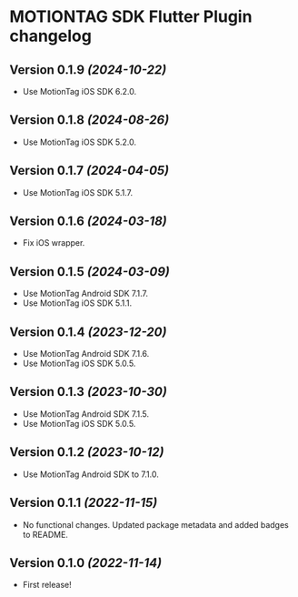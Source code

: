 # MOTIONTAG SDK Flutter Plugin changelog

## Version 0.1.9 *(2024-10-22)*

- Use MotionTag iOS SDK 6.2.0.

## Version 0.1.8 *(2024-08-26)*

- Use MotionTag iOS SDK 5.2.0.

## Version 0.1.7 *(2024-04-05)*

- Use MotionTag iOS SDK 5.1.7.

## Version 0.1.6 *(2024-03-18)*

- Fix iOS wrapper.

## Version 0.1.5 *(2024-03-09)*

- Use MotionTag Android SDK 7.1.7.
- Use MotionTag iOS SDK 5.1.1.

## Version 0.1.4 *(2023-12-20)*

- Use MotionTag Android SDK 7.1.6.
- Use MotionTag iOS SDK 5.0.5.

## Version 0.1.3 *(2023-10-30)*

- Use MotionTag Android SDK 7.1.5.
- Use MotionTag iOS SDK 5.0.5.

## Version 0.1.2 *(2023-10-12)*

- Use MotionTag Android SDK to 7.1.0.

## Version 0.1.1 *(2022-11-15)*

- No functional changes. Updated package metadata and added badges to README.

## Version 0.1.0 *(2022-11-14)*

- First release!
